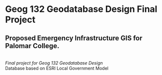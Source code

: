 # Geog 132 Geodatabase Design Final Project
<h2>Proposed Emergency Infrastructure GIS for Palomar College.</h2>
<br>
<i>Final project for Geog 132 Geodatabase Design</i>
<br>
Database based on ESRI Local Government Model 
